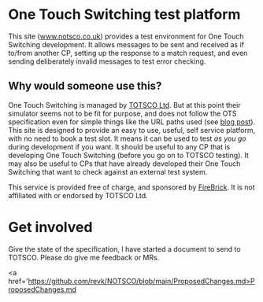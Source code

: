 # One Touch Switching test platform
This site (<a href="https://notsco.co.uk">www.notsco.co.uk</a>) provides a test environment for One Touch Switching development. It allows messages to be sent and received as if to/from another CP, setting up the response to a match request, and even sending deliberately invalid messages to test error checking.

## Why would someone use this?

One Touch Switching is managed by <a href='https://totsco.org.uk'>TOTSCO Ltd</a>. But at this point their simulator seems not to be fit for purpose, and does not follow the OTS specification even for simple things like the URL paths used (see <a href="https://www.me.uk/2024/06/working-with-totsco.html">blog post</a>). This site is designed to provide an easy to use, useful, self service platform, with no need to book a test slot. It means it can be used to test <i>as you go</i> during development if you want. It should be useful to any CP that is developing One Touch Switching (before you go on to TOTSCO testing). It may also be useful to CPs that have already developed their One Touch Switching that want to check against an external test system.

This service is provided free of charge, and sponsored by <a href="https://firebrick.co.uk">FireBrick</a>. It is not affiliated with or endorsed by TOTSCO Ltd.

# Get involved

Give the state of the specification, I have started a document to send to TOTSCO. Please do give me feedback or MRs.

<a href='https://github.com/revk/NOTSCO/blob/main/ProposedChanges.md>ProposedChanges.md</a>
